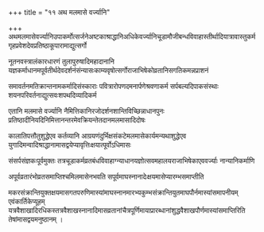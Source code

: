 +++
title = "११ अथ मलमासे वर्ज्यानि"

+++
अथमलमासेवर्ज्यानिउपाकर्मोत्सर्जनेअष्टकाश्राद्धानिअधिकेवर्ज्यानिचूडामौजीबन्धविवाहास्तीर्थादियात्रावास्तुकर्मगृहप्रवेशदेवप्रतिष्ठाकूपारामाद्युत्सर्गो

नूतनवस्त्रालंकारधारणं तुलापुरुषादिमहादानानि यज्ञकर्माधानमपूर्वतीर्थदेवदर्शनंसंन्यासःकाम्यवृषोत्सर्गोराजाभिषेकोव्रतानिसगतिकमन्नप्राशनं

समावर्तनमतिक्रान्तनामकर्मादिसंस्काराः पवित्रारोपणदमनार्पणेश्रवणाकर्म सर्पबल्यदिपाकसंस्थाः शयनपरिवर्तनाद्युत्सवःशपथदिव्यादिकर्म

एतानि मलमासे वर्ज्यानि नैमित्तिकानिरजोदर्शनशान्तिविच्छिन्नाधानपुनः प्रतिष्ठादीनियदिनिमित्तानन्तरमेवक्रियन्तेतदानमलमासादिदोषः

कालातिपत्तौतुशुद्धेएव कर्तव्यानि आग्रयणंदुर्भिक्षसंकटेमलमासेकार्यमन्यथाशुद्धेएव युगादिमन्वादिश्राद्धानामासद्वयेप्यावृत्तिःक्षयात्पूर्वोऽधिमासः

संसर्पसंज्ञकःपूर्वमुक्तः तत्रचूडाकर्मव्रतबंधविवाहाग्न्याधानयज्ञोत्सवमहालयराजाभिषेकाएववर्ज्याः नान्यानिकर्माणि

अपूर्वव्रतारंभोव्रतसमाप्तिश्चमिलमासेनभवति सपूर्वमाघस्नानादेःक्षयमासेप्यारम्भसमाप्तीति

मकरसंक्रान्तियुक्तक्षयमासगतपरुणिमास्यांमाघस्नानमारभ्यकुम्भसंक्रान्तियुतमाघपौर्नमास्यांसमापनीयम् एवंकार्तिकेप्यूहम् यत्रवैशाखादिरधिकस्तत्रवैशाखस्नानादिमासव्रतानांचैत्रपूर्णिमायाप्रारब्धानांशुद्धवैशाखपौर्णमास्यांसमाप्तिरिति तेषांमासद्वयमनुष्ठानम् ।  
